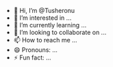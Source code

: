 - 👋 Hi, I’m @Tusheronu
- 👀 I’m interested in ...
- 🌱 I’m currently learning ...
- 💞️ I’m looking to collaborate on ...
- 📫 How to reach me ...
- 😄 Pronouns: ...
- ⚡ Fun fact: ...

<!---
Tusheronu/Tusheronu is a ✨ special ✨ repository because its `README.md` (this file) appears on your GitHub profile.
You can click the Preview link to take a look at your changes.
--->
